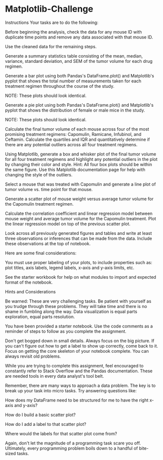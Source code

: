 # Matplotlib-Challenge
Instructions
Your tasks are to do the following:


Before beginning the analysis, check the data for any mouse ID with duplicate time points and remove any data associated with that mouse ID.


Use the cleaned data for the remaining steps.


Generate a summary statistics table consisting of the mean, median, variance, standard deviation, and SEM of the tumor volume for each drug regimen.


Generate a bar plot using both Pandas's DataFrame.plot() and Matplotlib's pyplot that shows the total number of measurements taken for each treatment regimen throughout the course of the study.


NOTE: These plots should look identical.



Generate a pie plot using both Pandas's DataFrame.plot() and Matplotlib's pyplot that shows the distribution of female or male mice in the study.


NOTE: These plots should look identical.



Calculate the final tumor volume of each mouse across four of the most promising treatment regimens: Capomulin, Ramicane, Infubinol, and Ceftamin. Calculate the quartiles and IQR and quantitatively determine if there are any potential outliers across all four treatment regimens.


Using Matplotlib, generate a box and whisker plot of the final tumor volume for all four treatment regimens and highlight any potential outliers in the plot by changing their color and style.
Hint: All four box plots should be within the same figure. Use this Matplotlib documentation page for help with changing the style of the outliers.


Select a mouse that was treated with Capomulin and generate a line plot of tumor volume vs. time point for that mouse.


Generate a scatter plot of mouse weight versus average tumor volume for the Capomulin treatment regimen.


Calculate the correlation coefficient and linear regression model between mouse weight and average tumor volume for the Capomulin treatment. Plot the linear regression model on top of the previous scatter plot.


Look across all previously generated figures and tables and write at least three observations or inferences that can be made from the data. Include these observations at the top of notebook.


Here are some final considerations:


You must use proper labeling of your plots, to include properties such as: plot titles, axis labels, legend labels, x-axis and y-axis limits, etc.


See the starter workbook for help on what modules to import and expected format of the notebook.



Hints and Considerations


Be warned: These are very challenging tasks. Be patient with yourself as you trudge through these problems. They will take time and there is no shame in fumbling along the way. Data visualization is equal parts exploration, equal parts resolution.


You have been provided a starter notebook. Use the code comments as a reminder of steps to follow as you complete the assignment.


Don't get bogged down in small details. Always focus on the big picture. If you can't figure out how to get a label to show up correctly, come back to it. Focus on getting the core skeleton of your notebook complete. You can always revisit old problems.


While you are trying to complete this assignment, feel encouraged to constantly refer to Stack Overflow and the Pandas documentation. These are needed tools in every data analyst's tool belt.


Remember, there are many ways to approach a data problem. The key is to break up your task into micro tasks. Try answering questions like:


How does my DataFrame need to be structured for me to have the right x-axis and y-axis?


How do I build a basic scatter plot?


How do I add a label to that scatter plot?


Where would the labels for that scatter plot come from?


Again, don't let the magnitude of a programming task scare you off. Ultimately, every programming problem boils down to a handful of bite-sized tasks.
